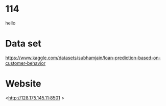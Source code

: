 # 114
 


hello 

# Data set

<https://www.kaggle.com/datasets/subhamjain/loan-prediction-based-on-customer-behavior>

# Website 

<http://128.175.145.11:8501 >